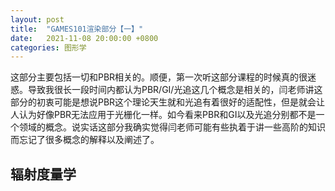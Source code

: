 ```yaml
---
layout: post
title:  "GAMES101渲染部分【一】"
date:   2021-11-08 20:00:00 +0800
categories: 图形学
---
```




这部分主要包括一切和PBR相关的。顺便，第一次听这部分课程的时候真的很迷惑。导致我很长一段时间内都认为PBR/GI/光追这几个概念是相关的，闫老师讲这部分的初衷可能是想说PBR这个理论天生就和光追有着很好的适配性，但是就会让人认为好像PBR无法应用于光栅化一样。如今看来PBR和GI以及光追分别都不是一个领域的概念。说实话这部分我确实觉得闫老师可能有些执着于讲一些高阶的知识而忘记了很多概念的解释以及阐述了。



## 辐射度量学

